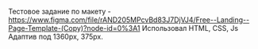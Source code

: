 Тестовое задание по макету - https://www.figma.com/file/rAND205MPcvBd83J7DjVJ4/Free--Landing--Page-Template-(Copy)?node-id=0%3A1
Использовал HTML, CSS, Js
Адаптив под 1360px, 375px.
